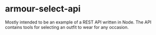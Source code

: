 # armour-select-api
Mostly intended to be an example of a REST API written in Node.
The API contains tools for selecting an outfit to wear for any occasion.
